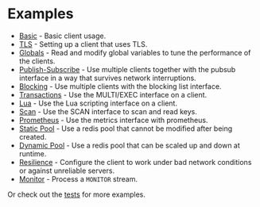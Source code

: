 Examples
========

* [Basic](./basic.rs) - Basic client usage.
* [TLS](./tls.rs) - Setting up a client that uses TLS.
* [Globals](./globals.rs) - Read and modify global variables to tune the performance of the clients.
* [Publish-Subscribe](./pubsub.rs) - Use multiple clients together with the pubsub interface in a way that survives network interruptions.
* [Blocking](./blocking.rs) - Use multiple clients with the blocking list interface.
* [Transactions](./transactions.rs) - Use the MULTI/EXEC interface on a client.
* [Lua](./lua.rs) - Use the Lua scripting interface on a client.
* [Scan](./scan.rs) - Use the SCAN interface to scan and read keys.
* [Prometheus](./prometheus.rs) - Use the metrics interface with prometheus.
* [Static Pool](./static_pool.rs) - Use a redis pool that cannot be modified after being created.
* [Dynamic Pool](./dynamic_pool.rs) - Use a redis pool that can be scaled up and down at runtime.
* [Resilience](./resilience.rs) - Configure the client to work under bad network conditions or against unreliable servers.
* [Monitor](./monitor.rs) - Process a `MONITOR` stream.

Or check out the [tests](../tests/integration) for more examples.